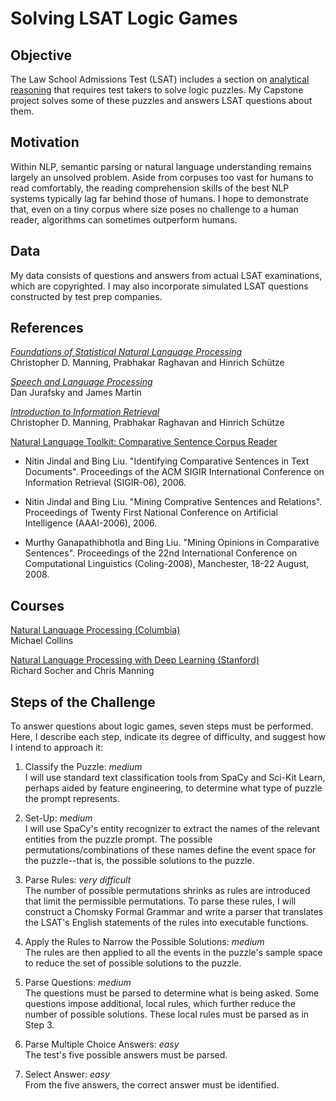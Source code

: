# **Solving LSAT Logic Games** ##

## Objective
The Law School Admissions Test (LSAT) includes a section on [analytical reasoning](http://www.lsac.org/jd/lsat/prep/analytical-reasoning) that requires test takers to solve logic puzzles.  My Capstone project solves some of these puzzles and answers LSAT questions about them.

## Motivation
Within NLP, semantic parsing or natural language understanding remains largely an unsolved problem.  Aside from corpuses too vast for humans to read comfortably, the reading comprehension skills of the best NLP systems typically lag far behind those of humans.  I hope to demonstrate that, even on a tiny corpus where size poses no challenge to a human reader, algorithms can sometimes outperform humans.

## Data
My data consists of questions and answers from actual LSAT examinations, which are copyrighted.  I may also incorporate simulated LSAT questions constructed by test prep companies.

## References
[_Foundations of Statistical Natural Language Processing_](https://nlp.stanford.edu/fsnlp/)  
Christopher D. Manning, Prabhakar Raghavan and Hinrich Schütze

[_Speech and Language Processing_](https://web.stanford.edu/~jurafsky/slp3/)  
Dan Jurafsky and James Martin

[_Introduction to Information Retrieval_](https://nlp.stanford.edu/IR-book/)  
Christopher D. Manning, Prabhakar Raghavan and Hinrich Schütze

[Natural Language Toolkit: Comparative Sentence Corpus Reader](http://www.nltk.org/_modules/nltk/corpus/reader/comparative_sents.html)
* Nitin Jindal and Bing Liu. "Identifying Comparative Sentences in Text Documents".
   Proceedings of the ACM SIGIR International Conference on Information Retrieval
   (SIGIR-06), 2006.

* Nitin Jindal and Bing Liu. "Mining Comprative Sentences and Relations".
   Proceedings of Twenty First National Conference on Artificial Intelligence
   (AAAI-2006), 2006.

* Murthy Ganapathibhotla and Bing Liu. "Mining Opinions in Comparative Sentences".
    Proceedings of the 22nd International Conference on Computational Linguistics
    (Coling-2008), Manchester, 18-22 August, 2008.

## Courses
[Natural Language Processing (Columbia)](http://www.cs.columbia.edu/~cs4705/)  
Michael Collins

[Natural Language Processing with Deep Learning (Stanford)](http://web.stanford.edu/class/cs224n/)  
Richard Socher and Chris Manning

##  Steps of the Challenge
To answer questions about logic games, seven steps must be performed.  Here, I describe each step, indicate its degree of difficulty, and suggest how I intend to approach it:

1. Classify the Puzzle: _medium_  
I will use standard text classification tools from SpaCy and Sci-Kit Learn, perhaps aided by feature engineering, to determine what type of puzzle the prompt represents.

2. Set-Up: _medium_  
I will use SpaCy's entity recognizer to extract the names of the relevant entities from the puzzle prompt.  The possible permutations/combinations of these names define the event space for the puzzle--that is, the possible solutions to the puzzle.

3. Parse Rules: _very difficult_  
The number of possible permutations shrinks as rules are introduced that limit the permissible permutations.  To parse these rules, I will construct a Chomsky Formal Grammar and write a parser that translates the LSAT's English statements of the rules into executable functions.  

4. Apply the Rules to Narrow the Possible Solutions: _medium_  
The rules are then applied to all the events in the puzzle's sample space to reduce the set of possible solutions to the puzzle.

5. Parse Questions: _medium_  
The questions must be parsed to determine what is being asked.  Some questions impose additional, local rules, which further reduce the number of possible solutions.  These local rules must be parsed as in Step 3.

6. Parse Multiple Choice Answers: _easy_  
The test's five possible answers must be parsed.

7. Select Answer: _easy_  
From the five answers, the correct answer must be identified.
